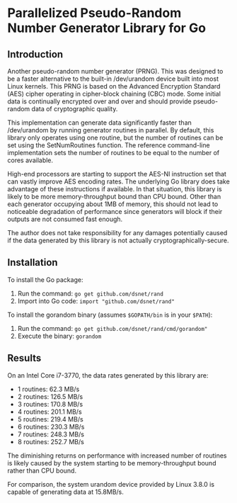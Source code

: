 # Parallelized Pseudo-Random Number Generator Library for Go #

## Introduction ##

Another pseudo-random number generator (PRNG). This was designed to be a faster
alternative to the built-in /dev/urandom device built into most Linux kernels.
This PRNG is based on the Advanced Encryption Standard (AES) cipher operating
in cipher-block chaining (CBC) mode. Some initial data is continually encrypted
over and over and should provide pseudo-random data of cryptographic quality.

This implementation can generate data significantly faster than /dev/urandom by
running generator routines in parallel. By default, this library only operates
using one routine, but the number of routines can be set using the
SetNumRoutines function. The reference command-line implementation sets the
number of routines to be equal to the number of cores available.

High-end processors are starting to support the AES-NI instruction set that can
vastly improve AES encoding rates. The underlying Go library does
take advantage of these instructions if available. In that situation, this
library is likely to be more memory-throughput bound than CPU bound. Other
than each generator occupying about 1MB of memory, this should not lead to
noticeable degradation of performance since generators will block if their
outputs are not consumed fast enough.

The author does not take responsibility for any damages potentially caused if
the data generated by this library is not actually cryptographically-secure.


## Installation ##

To install the Go package:

1. Run the command: ```go get github.com/dsnet/rand```
2. Import into Go code: ```import "github.com/dsnet/rand"```

To install the gorandom binary (assumes ```$GOPATH/bin``` is in your ```$PATH```):

1. Run the command: ```go get github.com/dsnet/rand/cmd/gorandom"```
2. Execute the binary: ```gorandom```


## Results ##

On an Intel Core i7-3770, the data rates generated by this library are:

* 1 routines: 62.3 MB/s
* 2 routines: 126.5 MB/s
* 3 routines: 170.8 MB/s
* 4 routines: 201.1 MB/s
* 5 routines: 219.4 MB/s
* 6 routines: 230.3 MB/s
* 7 routines: 248.3 MB/s
* 8 routines: 252.7 MB/s

The diminishing returns on performance with increased number of routines is
likely caused by the system starting to be memory-throughput bound rather than
CPU bound.

For comparison, the system urandom device provided by Linux 3.8.0 is capable
of generating data at 15.8MB/s.
